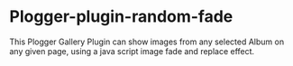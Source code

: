 Plogger-plugin-random-fade
==========================

This Plogger Gallery Plugin can show images from any selected Album on any given page, using a java script image fade and replace effect.
